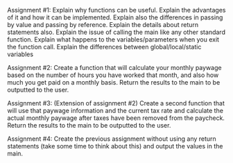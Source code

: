 Assignment #1: Explain why functions can be useful. Explain the advantages of it and
how it can be implemented. Explain also the differences in passing by value and passing
by reference. Explain the details about return statements also. Explain the issue of calling
the main like any other standard function. Explain what happens to the variables/parameters
when you exit the function call. Explain the differences between global/local/static variables


Assignment #2: Create a function that will calculate your monthly paywage based on the
number of hours you have worked that month, and also how much you get paid on a monthly
basis. Return the results to the main to be outputted to the user.


Assignment #3: (Extension of assignment #2) Create a second function that will use that
paywage information and the current tax rate and calculate the actual monthly paywage
after taxes have been removed from the paycheck. Return the results to the main to be
outputted to the user.


Assignment #4: Create the previous assignment without using any return statements
(take some time to think about this) and output the values in the main.
